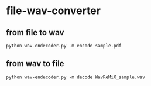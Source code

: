 # file-wav-converter

## from file to wav

`python wav-endecoder.py -m encode sample.pdf`

## from wav to file

`python wav-endecoder.py -m decode WavReMiX_sample.wav`
